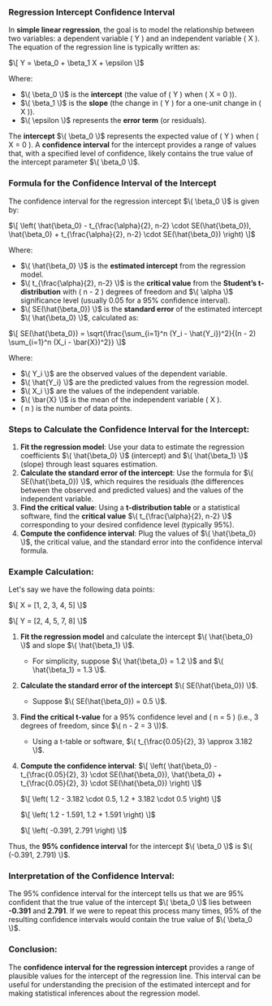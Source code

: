 ### **Regression Intercept Confidence Interval**

In **simple linear regression**, the goal is to model the relationship between two variables: a dependent variable \( Y \) and an independent variable \( X \). The equation of the regression line is typically written as:

$\[
Y = \beta_0 + \beta_1 X + \epsilon
\]$

Where:
- $\( \beta_0 \)$ is the **intercept** (the value of \( Y \) when \( X = 0 \)).
- $\( \beta_1 \)$ is the **slope** (the change in \( Y \) for a one-unit change in \( X \)).
- $\( \epsilon \)$ represents the **error term** (or residuals).

The **intercept** $\( \beta_0 \)$ represents the expected value of \( Y \) when \( X = 0 \). A **confidence interval** for the intercept provides a range of values that, with a specified level of confidence, likely contains the true value of the intercept parameter $\( \beta_0 \)$.

### **Formula for the Confidence Interval of the Intercept**

The confidence interval for the regression intercept $\( \beta_0 \)$ is given by:

$\[
\left( \hat{\beta_0} - t_{\frac{\alpha}{2}, n-2} \cdot SE(\hat{\beta_0}), \hat{\beta_0} + t_{\frac{\alpha}{2}, n-2} \cdot SE(\hat{\beta_0}) \right)
\]$

Where:
- $\( \hat{\beta_0} \)$ is the **estimated intercept** from the regression model.
- $\( t_{\frac{\alpha}{2}, n-2} \)$ is the **critical value** from the **Student’s t-distribution** with \( n - 2 \) degrees of freedom and $\( \alpha \)$ significance level (usually 0.05 for a 95% confidence interval).
- $\( SE(\hat{\beta_0}) \)$ is the **standard error** of the estimated intercept $\( \hat{\beta_0} \)$, calculated as:
  
$\[
SE(\hat{\beta_0}) = \sqrt{\frac{\sum_{i=1}^n (Y_i - \hat{Y_i})^2}{(n - 2) \sum_{i=1}^n (X_i - \bar{X})^2}}
\]$

Where:
- $\( Y_i \)$ are the observed values of the dependent variable.
- $\( \hat{Y_i} \)$ are the predicted values from the regression model.
- $\( X_i \)$ are the values of the independent variable.
- $\( \bar{X} \)$ is the mean of the independent variable \( X \).
- \( n \) is the number of data points.

### **Steps to Calculate the Confidence Interval for the Intercept:**

1. **Fit the regression model**: Use your data to estimate the regression coefficients $\( \hat{\beta_0} \)$ (intercept) and $\( \hat{\beta_1} \)$ (slope) through least squares estimation.
2. **Calculate the standard error of the intercept**: Use the formula for $\( SE(\hat{\beta_0}) \)$, which requires the residuals (the differences between the observed and predicted values) and the values of the independent variable.
3. **Find the critical value**: Using a **t-distribution table** or a statistical software, find the **critical value** $\( t_{\frac{\alpha}{2}, n-2} \)$ corresponding to your desired confidence level (typically 95%).
4. **Compute the confidence interval**: Plug the values of $\( \hat{\beta_0} \)$, the critical value, and the standard error into the confidence interval formula.

### **Example Calculation:**

Let's say we have the following data points:

$\[
X = [1, 2, 3, 4, 5]
\]$

$\[
Y = [2, 4, 5, 7, 8]
\]$

1. **Fit the regression model** and calculate the intercept $\( \hat{\beta_0} \)$ and slope $\( \hat{\beta_1} \)$.
   - For simplicity, suppose $\( \hat{\beta_0} = 1.2 \)$ and $\( \hat{\beta_1} = 1.3 \)$.

2. **Calculate the standard error of the intercept** $\( SE(\hat{\beta_0}) \)$.
   - Suppose $\( SE(\hat{\beta_0}) = 0.5 \)$.

3. **Find the critical t-value** for a 95% confidence level and \( n = 5 \) (i.e., 3 degrees of freedom, since $\( n - 2 = 3 \))$.
   - Using a t-table or software, $\( t_{\frac{0.05}{2}, 3} \approx 3.182 \)$.

4. **Compute the confidence interval**:
   $\[
   \left( \hat{\beta_0} - t_{\frac{0.05}{2}, 3} \cdot SE(\hat{\beta_0}), \hat{\beta_0} + t_{\frac{0.05}{2}, 3} \cdot SE(\hat{\beta_0}) \right)
   \]$
   
   $\[
   \left( 1.2 - 3.182 \cdot 0.5, 1.2 + 3.182 \cdot 0.5 \right)
   \]$
   
   $\[
   \left( 1.2 - 1.591, 1.2 + 1.591 \right)
   \]$
   
   $\[
   \left( -0.391, 2.791 \right)
   \]$

Thus, the **95% confidence interval** for the intercept $\( \beta_0 \)$ is $\( (-0.391, 2.791) \)$.

### **Interpretation of the Confidence Interval:**

The 95% confidence interval for the intercept tells us that we are 95% confident that the true value of the intercept $\( \beta_0 \)$ lies between **-0.391** and **2.791**. If we were to repeat this process many times, 95% of the resulting confidence intervals would contain the true value of $\( \beta_0 \)$.

### **Conclusion:**

The **confidence interval for the regression intercept** provides a range of plausible values for the intercept of the regression line. This interval can be useful for understanding the precision of the estimated intercept and for making statistical inferences about the regression model.
